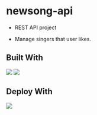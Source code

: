 # newsong-api

* REST API project

* Manage singers that user likes.

## Built With

<img src="https://img.shields.io/badge/Svelte-ff3e00?style=flat-square&logo=svelte&logoColor=white"/></a>
<img src="https://img.shields.io/badge/FastAPI-008e81?style=flat-square&logo=fastapi&logoColor=white"/></a>

## Deploy With

<img src="https://img.shields.io/badge/Heroku-79589f?style=flat-square&logo=heroku&logoColor=white"/></a>

